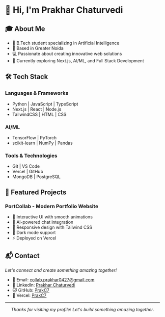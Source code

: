 # 👋 Hi, I'm Prakhar Chaturvedi

## 🎓 About Me
- 🎯 B.Tech student specializing in Artificial Intelligence
- 📍 Based in Greater Noida
- 💻 Passionate about creating innovative web solutions
- 🌱 Currently exploring Next.js, AI/ML, and Full Stack Development

## 🛠️ Tech Stack
### Languages & Frameworks
- Python | JavaScript | TypeScript
- Next.js | React | Node.js
- TailwindCSS | HTML | CSS

### AI/ML
- TensorFlow | PyTorch
- scikit-learn | NumPy | Pandas

### Tools & Technologies
- Git | VS Code
- Vercel | GitHub
- MongoDB | PostgreSQL

## 🚀 Featured Projects

### PortCollab - Modern Portfolio Website
- 🎨 Interactive UI with smooth animations
- 🤖 AI-powered chat integration
- 📱 Responsive design with Tailwind CSS
- 🌙 Dark mode support
- ⚡ Deployed on Vercel

## 📬 Contact

*Let's connect and create something amazing together!*

- 📧 Email: collab.prakhar0427@gmail.com
- 💼 LinkedIn: [Prakhar Chaturvedi](https://linkedin.com/in/prakc7)
- 🐱 GitHub: [PrakC7](https://github.com/PrakC7)
- 🚀 Vercel: [PrakC7](https://vercel.com/prakc7)

---

<p align="center">
  <i>Thanks for visiting my profile! Let's build something amazing together.</i>
</p>
